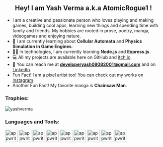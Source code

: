 <h2 align="center">Hey! I am Yash Verma a.k.a AtomicRogue1 !</h2>

- I am a creative and passionate person who loves playing and making games, building cool apps, learning new things and spending time with family and friends. My hobbies are rooted in prose, poetry, manga, videogames and enjoying nature.
- 🌱 I am currently learning about **Cellular Automata** and **Physics Simulation in Game Engines**.
- 🧑‍💻 In technologies, I am currently learning **Node.js** and **Express.js**.
- 💻 All my projects are available here on GitHub and [itch.io](https://atomicrogue1.itch.io)
- 🤝 You can reach me at **developeryash08082001@gmail.com** and on [LinkedIn](https://www.linkedin.com/in/yash-verma-49b256196/).
- Fun Fact! I am a pixel artist too! You can check out my works on [Instagram](https://www.instagram.com/_atomicrogue_)
- Another Fun Fact! My favorite manga is **Chainsaw Man**.

### Trophies:
<p align="left"> <img src="https://github-profile-trophy.vercel.app/?username=AtomicRogue1&theme=onedark" alt="yashverma" /> </p>

### Languages and Tools:
<p align="left">
  <img src="https://www.vectorlogo.zone/logos/python/python-icon.svg" alt="appwrite" width="40" height="40"/>
  <img src="https://upload.wikimedia.org/wikipedia/commons/1/18/C_Programming_Language.svg" alt="appwrite" width="40" height="40"/>
  <img src="https://upload.wikimedia.org/wikipedia/commons/1/18/ISO_C%2B%2B_Logo.svg" alt="appwrite" width="40" height="40"/>
  <img src="https://logos-download.com/wp-content/uploads/2017/07/HTML5_logo.png" alt="appwrite" width="40" height="40"/>
  <img src="https://upload.wikimedia.org/wikipedia/commons/d/d5/CSS3_logo_and_wordmark.svg" alt="appwrite" width="40" height="40"/>
  <img src="https://upload.wikimedia.org/wikipedia/commons/thumb/a/a7/React-icon.svg/640px-React-icon.svg.png" alt="appwrite" width="40" height="40"/>
  <img src="https://cdn.freebiesupply.com/logos/large/2x/git-icon-logo-png-transparent.png" alt="appwrite" width="40" height="40"/>
  <img src="https://www.vectorlogo.zone/logos/python/python-icon.svg" alt="appwrite" width="40" height="40"/>
  <img src="https://www.vectorlogo.zone/logos/python/python-icon.svg" alt="appwrite" width="40" height="40"/>
</p>
